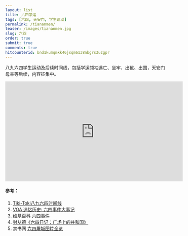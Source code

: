 ```yaml
---
layout: list
title: 六四学运
tags: [六四, 天安门, 学生运动]
permalink: /tiananmen/
teaser: /images/tiananmen.jpg
slug: 六四
order: true
submit: true
comments: true
hitcounterid: bnd1kumqmkk46jsqm6138nbgrs3uzgpr
---
```


八九六四学生运动及后续时间线，包括学运领袖逃亡、坐牢、出狱、出国，天安门母亲等后续，内容征集中。

<div align="center">
<iframe width="560" height="315" src="https://www.youtube-nocookie.com/embed/pO4VCyXguSU" frameborder="0" allow="accelerometer; autoplay; encrypted-media; gyroscope; picture-in-picture" allowfullscreen></iframe>
</div>

#### 参考：
1. [Tiki-Toki八九六四时间线](https://www.tiki-toki.com/timeline/entry/244455/198964/)
2. [VOA 追忆历史: 六四事件大事记 ](https://www.voachinese.com/a/june-4th-chronology-95533064/492977.html)
3. [维基百科 六四事件](https://zh.wikipedia.org/zh/%E5%85%AD%E5%9B%9B%E4%BA%8B%E4%BB%B6)
4. [封从德《六四日记：广场上的共和国》](https://www.rfa.org/mandarin/zhuanlan/wenxuejinqu-cite/liusiriji)
5. 禁书网 [六四屠城图片全览](https://www.bannedbook.org/books/64photo/1.html)
